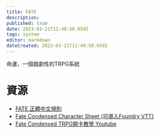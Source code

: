 ```yaml
---
title: FATE
description: 
published: true
date: 2023-03-21T12:49:50.659Z
tags: system
editor: markdown
dateCreated: 2023-03-21T12:49:50.659Z
---
```


命運，一個戲劇性的TRPG系統

# 資源
- [FATE 正體中文規則](https://sites.google.com/site/faterpg/core?authuser=0)
- [Fate Condensed Character Sheet (可導入Foundry VTT)](https://docs.google.com/spreadsheets/d/1BP2uwrvzM8xUdgnUZFo-V2Ov-422xm_jalD3R5oofkg/edit?usp=sharing)
- [Fate Condensed TRPG開卡教學 Youtube](https://www.youtube.com/watch?v=6CXWxcM2PF4)